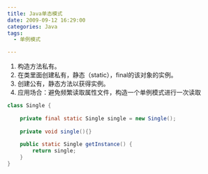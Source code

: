 ```yaml
---
title: Java单态模式
date: 2009-09-12 16:29:00
categories: Java
tags: 
  - 单例模式

---
```


1. 构造方法私有。
2. 在类里面创建私有，静态（static），final的该对象的实例。
3. 创建公有，静态方法以获得实例。
4. 应用场合：避免频繁读取属性文件，构造一个单例模式进行一次读取

```java
class Single {
   
    private final static Single single = new Single();
   
    private void single(){}
   
    public static Single getInstance() {
        return single;
    }
}
```

